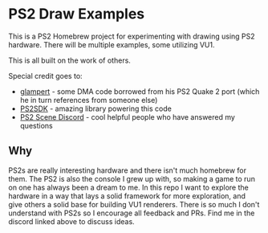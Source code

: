 # PS2 Draw Examples

This is a PS2 Homebrew project for experimenting with drawing using PS2 hardware. There will be multiple
examples, some utilizing VU1.

This is all built on the work of others.

Special credit goes to:
+ [glampert](glampert.com) - some DMA code borrowed from his PS2 Quake 2 port (which he in turn 
references from someone else)
+ [PS2SDK](https://github.com/ps2dev/ps2sdk) - amazing library powering this code
+ [PS2 Scene Discord](https://discord.gg/Ajw2gC) - cool helpful people who have answered my questions

## Why
PS2s are really interesting hardware and there isn't much homebrew for them. The PS2 is also the console I
grew up with, so
making a game to run on one has always been a dream to me. In this repo I want to explore the hardware in a way that lays
a solid framework for more exploration, and give others a solid base for building VU1 renderers. There is so
much I don't understand with PS2s so I encourage all feedback and PRs. Find me in the discord linked above
to discuss ideas.

